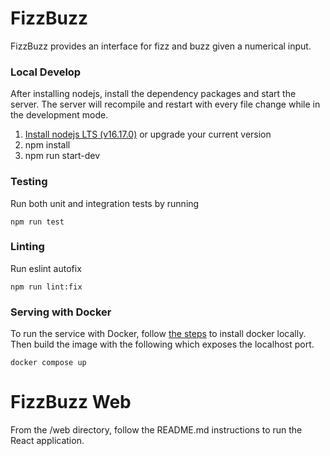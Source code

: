 # FizzBuzz

FizzBuzz provides an interface for fizz and buzz given a numerical input.

### Local Develop
After installing nodejs, install the dependency packages and start the server. The server will recompile and restart with every file change while in the development mode.

1. [Install nodejs LTS (v16.17.0)](https://nodejs.org/en/download/) or upgrade your current version
2. npm install
3. npm run start-dev


### Testing
Run both unit and integration tests by running
```
npm run test
```

### Linting
Run eslint autofix
```
npm run lint:fix
```

### Serving with Docker
To run the service with Docker, follow [the steps](https://docs.docker.com/get-docker/) to install docker locally. Then build the image with the following which exposes the localhost port.
```
docker compose up
```

# FizzBuzz Web

From the /web directory, follow the README.md instructions to run the React application.
